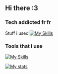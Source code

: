 ## Hi there :3
### Tech addicted fr fr

Stuff i used
[![My Skills](https://skillicons.dev/icons?i=html,css,js,ts,react,bootstrap,py,c,bash&perline=9)](https://skillicons.dev)

### Tools that i use
[![My Skills](https://skillicons.dev/icons?i=linux,arduino,git,github,pr,figma,notion,vscode&perline=8)](https://skillicons.dev)

[![My stats](https://github-readme-stats.vercel.app/api?username=theonlyoneferkk&theme=dark)](https://github.com/anuraghazra/github-readme-stats)
